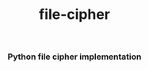 <h1 align="center">
  file-cipher
</h1>

<br/>

<h3 align="center">
  Python file cipher implementation
</h3>
